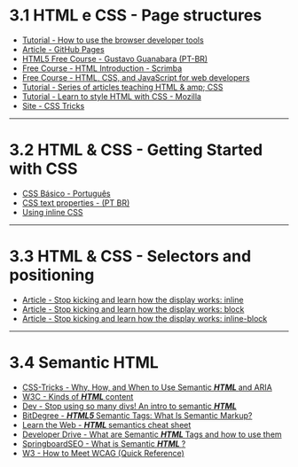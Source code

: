 # 3.1 HTML e CSS - Page structures

<ul>
  <li>
    <div>
      <a href="https://www.khanacademy.org/computing/computer-programming/html-css/web-development-tools/a/using-the-browser-developer-tools">
        Tutorial - How to use the browser developer tools
      </a>
    </div>
  </li>
  <li>
    <div>
      <a href="http://jmcglone.com/guides/github-pages/">
        Article - GitHub Pages
      </a>
    </div>
  </li>
  <li>
    <div>
      <a href="https://www.youtube.com/playlist?list=PLHz_AreHm4dlAnJ_jJtV29RFxnPHDuk9o">
        HTML5 Free Course - Gustavo Guanabara (PT-BR)
      </a>
    </div>
  </li>
  <li>
    <div>
      <a href="https://scrimba.com/g/ghtml">
        Free Course - HTML Introduction - Scrimba
      </a>
    </div>
  </li>
  <li>
    <div>
      <a href="https://www.coursera.org/learn/html-css-javascript-for-web-developers/home/welcome">
        Free Course - HTML, CSS, and JavaScript for web developers
      </a>
    </div>
  </li>
  <li>
    <div>
      <a href="https://internetingishard.com/">
        Tutorial - Series of articles teaching HTML & amp; CSS
      </a>
    </div>
  </li>
  <li>
    <div>
      <a href="https://developer.mozilla.org/en-US/docs/Learn/CSS">
        Tutorial - Learn to style HTML with CSS - Mozilla
      </a>
    </div>
  </li>
  <li>
    <div>
      <a href="https://css-tricks.com/">
        Site - CSS Tricks
      </a>
    </div>
  </li>
</ul>

<hr>

# 3.2 HTML & CSS - Getting Started with CSS

<ul>
  <li>
    <div class="pt-1 pb-1">
      <a class="external-link" href="https://pt.khanacademy.org/computing/computer-programming/html-css/intro-to-css/pt/css-basics" target="_blank" rel="noopener noreferrer">
        CSS Básico - Português
      </a>
    </div>
  </li>
  <li>
    <div class="pt-1 pb-1">
      <a class="external-link" href="https://pt.khanacademy.org/computing/computer-programming/html-css/css-text-properties/pt/css-font-family-property" target="_blank" rel="noopener noreferrer">
        CSS text properties - (PT BR)
      </a>
    </div>
  </li>
  <li>
    <div class="pt-1 pb-1">
      <a class="external-link" href="https://www.khanacademy.org/computing/computer-programming/html-css/more-ways-to-embed-css/pt/using-inline-css-styles" target="_blank" rel="noopener noreferrer">
        Using inline CSS
      </a>
    </div>
  </li>
</ul>

<hr>

# 3.3 HTML & CSS - Selectors and positioning

<ul>
  <li>
    <div class="pt-1 pb-1">
      <a class="external-link" href="https://medium.com/collabcode/pare-de-chutar-e-aprenda-como-funciona-o-display-inline-4ccb7b77371d" target="_blank" rel="noopener noreferrer">
        Article - Stop kicking and learn how the display works: inline
      </a>
    </div>
  </li>
  <li>
    <div class="pt-1 pb-1">
      <a class="external-link" href="https://medium.com/collabcode/pare-de-chutar-e-aprenda-como-funciona-o-display-block-98480c987950" target="_blank" rel="noopener noreferrer">
        Article - Stop kicking and learn how the display works: block
      </a>
    </div>
  </li>
  <li>
    <div class="pt-1 pb-1">
      <a class="external-link" href="https://medium.com/collabcode/pare-de-chutar-e-aprenda-como-funciona-o-display-inline-block-4e6cba2f19d4" target="_blank" rel="noopener noreferrer">
        Article - Stop kicking and learn how the display works: inline-block
      </a>
    </div>
  </li>
</ul>

<hr>

# 3.4 Semantic HTML

<ul>
  <li>
    <div class="pt-1 pb-1">
      <a class="external-link" href="https://css-tricks.com/why-how-and-when-to-use-semantic-html-and-aria/" target="_blank" rel="noopener noreferrer">
        CSS-Tricks - Why, How, and When to Use Semantic 
        <strong>
          <em>
            HTML
          </em>
        </strong>
         and ARIA
      </a>
    </div>
  </li>
  <li>
    <div class="pt-1 pb-1">
      <a class="external-link" href="https://www.w3.org/TR/2011/WD-html5-20110525/content-models.html" target="_blank" rel="noopener noreferrer">
        W3C - Kinds of 
        <strong>
          <em>
            HTML
          </em>
        </strong>
         content
      </a>
    </div>
  </li>
  <li>
    <div class="pt-1 pb-1">
      <a class="external-link" href="https://dev.to/kenbellows/stop-using-so-many-divs-an-intro-to-semantic-html-3i9i" target="_blank" rel="noopener noreferrer">
        Dev - Stop using so many divs! An intro to semantic 
        <strong>
          <em>
            HTML
          </em>
        </strong>
      </a>
    </div>
  </li>
  <li>
    <div class="pt-1 pb-1">
      <a class="external-link" href="https://www.bitdegree.org/learn/html5-semantic-tags" target="_blank" rel="noopener noreferrer">
        BitDegree - 
        <strong>
          <em>
            HTML5
          </em>
        </strong>
         Semantic Tags: What Is Semantic Markup?
      </a>
    </div>
  </li>
  <li>
    <div class="pt-1 pb-1">
      <a class="external-link" href="https://learn-the-web.algonquindesign.ca/topics/html-semantics-cheat-sheet/" target="_blank" rel="noopener noreferrer">
        Learn the Web - 
        <strong>
          <em>
            HTML
          </em>
        </strong>
         semantics cheat sheet
      </a>
    </div>
  </li>
  <li>
    <div class="pt-1 pb-1">
      <a class="external-link" href="https://www.developerdrive.com/what-are-semantic-html-tags/" target="_blank" rel="noopener noreferrer">
        Developer Drive - What are Semantic 
        <strong>
          <em>
            HTML
          </em>
        </strong>
         Tags and how to use them
      </a>
    </div>
  </li>
  <li>
    <div class="pt-1 pb-1">
      <a class="external-link" href="http://www.springboardseo.com/resources/what-is/semantic-html.html" target="_blank" rel="noopener noreferrer">
        SpringboardSEO - What is Semantic 
        <strong>
          <em>
            HTML
          </em>
        </strong>
        ?
      </a>
    </div>
  </li>
  <li>
    <div class="pt-1 pb-1">
      <a class="external-link" href="https://www.w3.org/WAI/WCAG21/quickref/?versions=2.0" target="_blank" rel="noopener noreferrer">
        W3 - How to Meet WCAG (Quick Reference)
      </a>
    </div>
  </li>
</ul>

